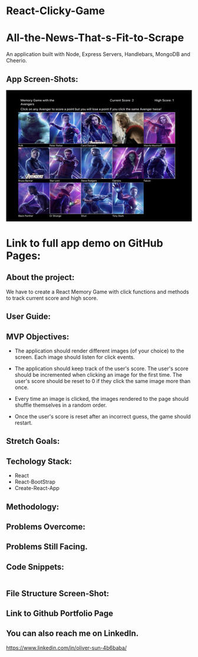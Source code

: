 # React-Clicky-Game

# All-the-News-That-s-Fit-to-Scrape

An application built with Node, Express Servers, Handlebars, MongoDB and Cheerio.

## App Screen-Shots:
![](public/app-screen-shot.png)

# Link to full app demo on GitHub Pages:


## About the project:
We have to create a React Memory Game with click functions and methods to track current score and high score.

## User Guide:


## MVP Objectives:

  * The application should render different images (of your choice) to the screen. Each image should listen for click events.

  * The application should keep track of the user's score. The user's score should be incremented when clicking an image for the first time. The user's score should be reset to 0 if they click the same image more than once.

  * Every time an image is clicked, the images rendered to the page should shuffle themselves in a random order.

  * Once the user's score is reset after an incorrect guess, the game should restart.

## Stretch Goals:

  
## Techology Stack:
  * React
  * React-BootStrap
  * Create-React-App


## Methodology:


## Problems Overcome:


## Problems Still Facing.

## Code Snippets:
```

```

## File Structure Screen-Shot:



## Link to Github Portfolio Page


## You can also reach me on LinkedIn.
https://www.linkedin.com/in/oliver-sun-4b6baba/

